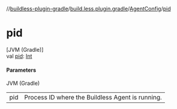 //[buildless-plugin-gradle](../../../index.md)/[build.less.plugin.gradle](../index.md)/[AgentConfig](index.md)/[pid](pid.md)

# pid

[JVM (Gradle)]\
val [pid](pid.md): [Int](https://kotlinlang.org/api/latest/jvm/stdlib/kotlin/-int/index.html)

#### Parameters

JVM (Gradle)

| | |
|---|---|
| pid | Process ID where the Buildless Agent is running. |
